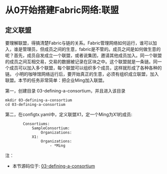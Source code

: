 # 从0开始搭建Fabric网络:联盟
## 定义联盟
要理解联盟，得搞清楚Fabric与链的关系。Fabric管理网络如何运行，谁可以加入，谁是管理员，但成员之间的生意，fabric是不管的。成员之间是如何做生意的呢？首先，成员自发成立一个联盟，或者说集团，邀请其他成员加入。同一个联盟的成员之间互相交易，交易的数据被记录在区块之中。这个联盟就是一条链。同一个成员可以加入多个联盟，每个联盟可以组织多个成员，这样就形成了各种各种的链。
小明的咖啡馆网络运行后，要开始真正的生意，必须有组织成立联盟，加入联盟。本节的任务非常简单：把企业Ming加入联盟。

第一，创建目录 03-defining-a-consortium，并且进入该目录
```
mkdir 03-defining-a-consortium
cd 03-defining-a-consortium
```

第二，在configtx.yaml中，定义联盟X1，定一个Ming为X1的成员:
```
        Consortiums:
            SampleConsortium:
                Organizations:
            X1:
                Organizations:
                    - *Ming
```

注：
- 本节源码位于: [03-defining-a-consortium](https://github.com/stephenwu2020/hfcoffeeshop/tree/master/03-defining-a-consortium)